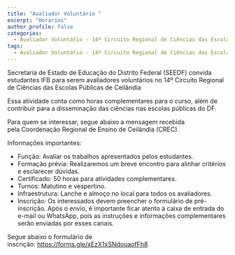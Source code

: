 ```yaml
---
title: "Avaliador Voluntário "
excerpt: "Horarios"
author_profile: false
categories:
  - Avaliador Voluntátio - 14º Circuito Regional de Ciências das Escolas Públicas de Ceilândia
tags:
  - Avaliador Voluntátio - 14º Circuito Regional de Ciências das Escolas Públicas de Ceilândia
---
```

Secretaria de Estado de Educação do Distrito Federal (SEEDF) convida estudantes IFB para serem avaliadores voluntários no 14º Circuito Regional de Ciências das Escolas Públicas de Ceilândia

Essa atividade conta como horas complementares para o curso, além de contribuir para a disseminação das ciências nas escolas públicas do DF.

Para quem se interessar, segue abaixo a mensagem recebida pela Coordenação Regional de Ensino de Ceilândia (CREC).

Informações importantes:
* Função: Avaliar os trabalhos apresentados pelos estudantes.
* Formação prévia: Realizaremos um breve encontro para alinhar critérios e esclarecer dúvidas.
* Certificado: 50 horas para atividades complementares.
* Turnos: Matutino e vespertino.
* Infraestrutura: Lanche e almoço no local para todos os avaliadores.
* Inscrição: Os interessados devem preencher o formulário de pré-inscrição. Após o envio, é importante ficar atento à caixa de entrada do e-mail ou WhatsApp, pois as instruções e informações complementares serão enviadas por esses canais.

Segue abaixo o formulário de inscrição: <https://forms.gle/xEzX1xSNdouaofFh8>
